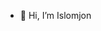 - 👋 Hi, I’m Islomjon

<!---
Islomjon1213/Islomjon1213 is a ✨ special ✨ repository because its `README.md` (this file) appears on your GitHub profile.
You can click the Preview link to take a look at your changes.
--->
